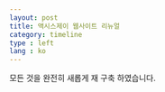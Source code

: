 ```yaml
---
layout: post
title: 액시스제이 웹사이트 리뉴얼
category: timeline
type : left
lang : ko
---
```


모든 것을 완전히 새롭게 재 구축 하였습니다.
